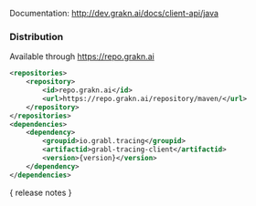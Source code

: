 Documentation: http://dev.grakn.ai/docs/client-api/java

### Distribution

Available through https://repo.grakn.ai
```xml
<repositories>
    <repository>
        <id>repo.grakn.ai</id>
        <url>https://repo.grakn.ai/repository/maven/</url>
    </repository>
</repositories>
<dependencies>
    <dependency>
        <groupid>io.grabl.tracing</groupid>
        <artifactid>grabl-tracing-client</artifactid>
        <version>{version}</version>
    </dependency>
</dependencies>
```

{ release notes }
